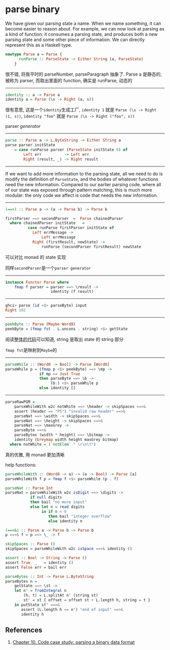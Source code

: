 # parse binary

We have given our parsing state a name. When we name something, it can become easier to reason about. For example, we can now look at parsing as a kind of function: it consumes a parsing state, and produces both a new parsing state and some other piece of information. We can directly represent this as a Haskell type.

```hs
newtype Parse a = Parse {
      runParse :: ParseState -> Either String (a, ParseState)
    }
```

很不错, 将我平时的 parseNumber, parseParagraph 抽象了. Parse a 是静态的, 被称为 parser, 而取出里面的 function, 确实是 runParse, 动态的

---

```hs
identity :: a -> Parse a
identity a = Parse (\s -> Right (a, s))
```

很有意思, 这是一个`identity`生成工厂, `identity 1` 就是 `Parse (\s -> Right (1, s))`, `identity "foo"` 就是 `Parse (\s -> Right ("foo", s))`

parser _generator_

---

```hs
parse :: Parse a -> L.ByteString -> Either String a
parse parser initState
    = case runParse parser (ParseState initState 0) of
        Left err          -> Left err
        Right (result, _) -> Right result
```

---

If we want to add more information to the parsing state, all we need to do is modify the definition of `ParseState`, and the bodies of whatever functions need the new information. Compared to our earlier parsing code, where all of our state was exposed through pattern matching, this is much more modular: the only code we affect is code that needs the new information.

---

```hs
(==>) :: Parse a -> (a -> Parse b) -> Parse b

firstParser ==> secondParser  =  Parse chainedParser
  where chainedParser initState   =
          case runParse firstParser initState of
            Left errMessage ->
                Left errMessage
            Right (firstResult, newState) ->
                runParse (secondParser firstResult) newState
```

可以对比 monad 的 state 实现

同样`secondParser`是一个`parser generator`

---

```hs
instance Functor Parse where
    fmap f parser = parser ==> \result ->
                    identity (f result)
```

---

```hs
ghci> parse (id <$> parseByte) input
Right 102
```

---

```hs
peekByte :: Parse (Maybe Word8)
peekByte = (fmap fst . L.uncons . string) <$> getState
```

阅读[整体的代码](https://github.com/bendoerr/real-world-haskell/blob/master/ch10/Parse.hs)可以知道, string 是取出 state 的 string 部分

`fmap fst`是映射到`Maybe`的

---

```hs
parseWhile :: (Word8 -> Bool) -> Parse [Word8]
parseWhile p = (fmap p <$> peekByte) ==> \mp ->
               if mp == Just True
               then parseByte ==> \b ->
                    (b:) <$> parseWhile p
               else identity []
```

---

```hs
parseRawPGM =
    parseWhileWith w2c notWhite ==> \header -> skipSpaces ==>&
    assert (header == "P5") "invalid raw header" ==>&
    parseNat ==> \width -> skipSpaces ==>&
    parseNat ==> \height -> skipSpaces ==>&
    parseNat ==> \maxGrey ->
    parseByte ==>&
    parseBytes (width * height) ==> \bitmap ->
    identity (Greymap width height maxGrey bitmap)
  where notWhite = (`notElem` " \r\n\t")
```

真的优雅, 用 monad 更加清晰

help functions:

```hs
parseWhileWith :: (Word8 -> a) -> (a -> Bool) -> Parse [a]
parseWhileWith f p = fmap f <$> parseWhile (p . f)

parseNat :: Parse Int
parseNat = parseWhileWith w2c isDigit ==> \digits ->
           if null digits
           then bail "no more input"
           else let n = read digits
                in if n < 0
                   then bail "integer overflow"
                   else identity n

(==>&) :: Parse a -> Parse b -> Parse b
p ==>& f = p ==> \_ -> f

skipSpaces :: Parse ()
skipSpaces = parseWhileWith w2c isSpace ==>& identity ()

assert :: Bool -> String -> Parse ()
assert True  _   = identity ()
assert False err = bail err

parseBytes :: Int -> Parse L.ByteString
parseBytes n =
    getState ==> \st ->
    let n' = fromIntegral n
        (h, t) = L.splitAt n' (string st)
        st' = st { offset = offset st + L.length h, string = t }
    in putState st' ==>&
       assert (L.length h == n') "end of input" ==>&
       identity h
```

## References

1. [Chapter 10. Code case study: parsing a binary data format](https://book.realworldhaskell.org/read/code-case-study-parsing-a-binary-data-format.html)
